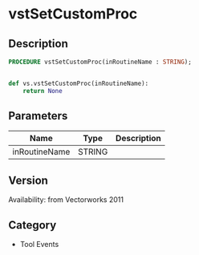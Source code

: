 # vstSetCustomProc

## Description
```pascal
PROCEDURE vstSetCustomProc(inRoutineName : STRING);
```

```python

def vs.vstSetCustomProc(inRoutineName):
    return None
```

## Parameters
|Name|Type|Description|
|---|---|---|
|inRoutineName|STRING||

## Version
Availability: from Vectorworks 2011
## Category
* Tool Events

